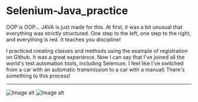 # Selenium-Java_practice
OOP is OOP...
JAVA is just made for this. 
At first, it was a bit unusual that everything was strictly structured. One step to the left, one step to the right, and everything is red.  It teaches you discipline!

I practiced creating classes and methods using the example of registration on Github. It was a great experience. Now I can say that I've joined all the world's test automation tools, including Selenium. I feel like I've switched from a car with an automatic transmission to a car with a manual) There's something to this process!
___
![Image alt](https://github.com/SerhiiQAA/Selenium-Java_practice/blob/main/images/Car.webp)
![Image alt](https://github.com/SerhiiQAA/Selenium-Java_practice/blob/main/images/CarMy.apng
)
